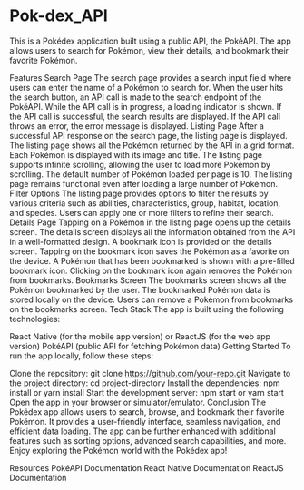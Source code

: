 # Pok-dex_API
This is a Pokédex application built using a public API, the PokéAPI. The app allows users to search for Pokémon, view their details, and bookmark their favorite Pokémon.

Features
Search Page
The search page provides a search input field where users can enter the name of a Pokémon to search for.
When the user hits the search button, an API call is made to the search endpoint of the PokéAPI.
While the API call is in progress, a loading indicator is shown.
If the API call is successful, the search results are displayed.
If the API call throws an error, the error message is displayed.
Listing Page
After a successful API response on the search page, the listing page is displayed.
The listing page shows all the Pokémon returned by the API in a grid format.
Each Pokémon is displayed with its image and title.
The listing page supports infinite scrolling, allowing the user to load more Pokémon by scrolling.
The default number of Pokémon loaded per page is 10.
The listing page remains functional even after loading a large number of Pokémon.
Filter Options
The listing page provides options to filter the results by various criteria such as abilities, characteristics, group, habitat, location, and species.
Users can apply one or more filters to refine their search.
Details Page
Tapping on a Pokémon in the listing page opens up the details screen.
The details screen displays all the information obtained from the API in a well-formatted design.
A bookmark icon is provided on the details screen.
Tapping on the bookmark icon saves the Pokémon as a favorite on the device.
A Pokémon that has been bookmarked is shown with a pre-filled bookmark icon.
Clicking on the bookmark icon again removes the Pokémon from bookmarks.
Bookmarks Screen
The bookmarks screen shows all the Pokémon bookmarked by the user.
The bookmarked Pokémon data is stored locally on the device.
Users can remove a Pokémon from bookmarks on the bookmarks screen.
Tech Stack
The app is built using the following technologies:

React Native (for the mobile app version) or ReactJS (for the web app version)
PokéAPI (public API for fetching Pokémon data)
Getting Started
To run the app locally, follow these steps:

Clone the repository: git clone https://github.com/your-repo.git
Navigate to the project directory: cd project-directory
Install the dependencies: npm install or yarn install
Start the development server: npm start or yarn start
Open the app in your browser or simulator/emulator.
Conclusion
The Pokédex app allows users to search, browse, and bookmark their favorite Pokémon. It provides a user-friendly interface, seamless navigation, and efficient data loading. The app can be further enhanced with additional features such as sorting options, advanced search capabilities, and more. Enjoy exploring the Pokémon world with the Pokédex app!

Resources
PokéAPI Documentation
React Native Documentation
ReactJS Documentation
